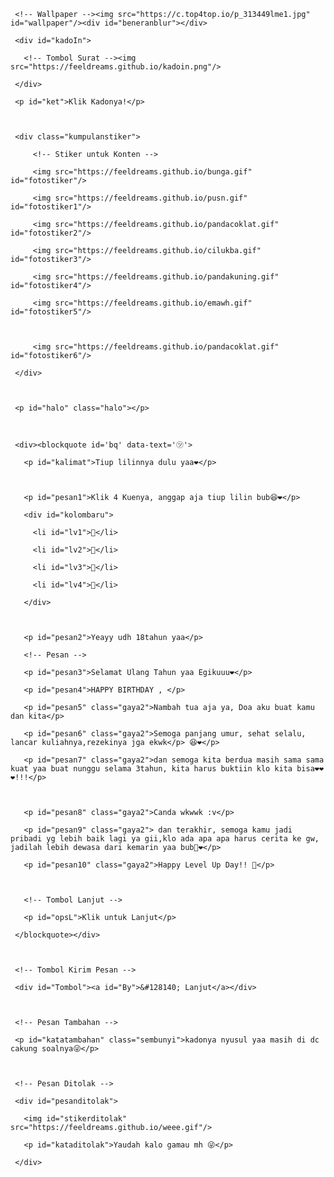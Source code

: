 <!DOCTYPE html>

<html lang="id">

<meta charset='UTF-8'/><meta content='width=device-width, initial-scale=1, user-scalable=1, minimum-scale=1, maximum-scale=5' name='viewport'/><meta content='IE=edge' http-equiv='X-UA-Compatible'/>

  

  <link rel="preconnect" href="https://fonts.googleapis.com">

  <link rel="preconnect" href="https://fonts.gstatic.com" crossorigin>

  <link href="https://fonts.googleapis.com/css2?family=Shippori+Antique:wght@400;700&display=swap" rel="stylesheet">

  <link href="https://fonts.googleapis.com/css2?family=Dancing+Script&display=swap" rel="stylesheet">



  <script src="https://cdn.jsdelivr.net/npm/sweetalert2@11.0.19/dist/sweetalert2.all.min.js"></script><link href="https://feeldreams.github.io/heihbd/style.css" rel="stylesheet" type="text/css" />

  <script src="https://unpkg.com/typeit@8.7.0/dist/index.umd.js"></script>

  <script src="https://kit.fontawesome.com/4f3ce16e3e.js" crossorigin="anonymous"></script>

  

<head>

<title>Happy Birthday</title>

<link rel="icon" type="image/x-icon" href="https://malasid.github.io/favicon.png">

<meta name="description" content="HTML Bucin Malas.id">

<!-- 

  

-->

</head>

<body>

  

   <!-- Ganti Audio di sini -->

   <audio src="https://e.top4top.io/m_3145uvril0.mp3" id="linkmp3" class="sembunyi"></audio>

   

   <div id="bodyblur">

     <!-- Wallpaper --><img src="https://c.top4top.io/p_313449lme1.jpg" id="wallpaper"/><div id="beneranblur"></div>

   </div>

   

   <div id='Content'>



     <div id="kadoIn">

       <!-- Tombol Surat --><img src="https://feeldreams.github.io/kadoin.png"/>

     </div>

     <p id="ket">Klik Kadonya!</p>



     <div class="kumpulanstiker">

         <!-- Stiker untuk Konten -->

         <img src="https://feeldreams.github.io/bunga.gif" id="fotostiker"/>

         <img src="https://feeldreams.github.io/pusn.gif" id="fotostiker1"/>

         <img src="https://feeldreams.github.io/pandacoklat.gif" id="fotostiker2"/>

         <img src="https://feeldreams.github.io/cilukba.gif" id="fotostiker3"/>

         <img src="https://feeldreams.github.io/pandakuning.gif" id="fotostiker4"/>

         <img src="https://feeldreams.github.io/emawh.gif" id="fotostiker5"/>

         

         <img src="https://feeldreams.github.io/pandacoklat.gif" id="fotostiker6"/>

     </div>

     

     <p id="halo" class="halo"></p>

     

     <div><blockquote id='bq' data-text='㋡'>

       <p id="kalimat">Tiup lilinnya dulu yaa❤️</p>



       <p id="pesan1">Klik 4 Kuenya, anggap aja tiup lilin bub😆❤️</p>

       <div id="kolombaru">

         <li id="lv1">🎂</li>

         <li id="lv2">🎂</li>

         <li id="lv3">🎂</li>

         <li id="lv4">🎂</li>

       </div>



       <p id="pesan2">Yeayy udh 18tahun yaa</p>

       <!-- Pesan -->

       <p id="pesan3">Selamat Ulang Tahun yaa Egikuuu❤️</p>

       <p id="pesan4">HAPPY BIRTHDAY , </p>

       <p id="pesan5" class="gaya2">Nambah tua aja ya, Doa aku buat kamu dan kita</p>

       <p id="pesan6" class="gaya2">Semoga panjang umur, sehat selalu, lancar kuliahnya,rezekinya jga ekwk</p> 😆❤️</p>

       <p id="pesan7" class="gaya2">dan semoga kita berdua masih sama sama kuat yaa buat nunggu selama 3tahun, kita harus buktiin klo kita bisa❤️❤️❤️!!!</p>



       <p id="pesan8" class="gaya2">Canda wkwwk :v</p>

       <p id="pesan9" class="gaya2"> dan terakhir, semoga kamu jadi pribadi yg lebih baik lagi ya gii,klo ada apa apa harus cerita ke gw, jadilah lebih dewasa dari kemarin yaa bub🥳❤️</p>

       <p id="pesan10" class="gaya2">Happy Level Up Day!! 🥳</p>



       <!-- Tombol Lanjut -->

       <p id="opsL">Klik untuk Lanjut</p>

     </blockquote></div>



     <!-- Tombol Kirim Pesan -->

     <div id="Tombol"><a id="By">&#128140; Lanjut</a></div>



     <!-- Pesan Tambahan -->

     <p id="katatambahan" class="sembunyi">kadonya nyusul yaa masih di dc cakung soalnya😜</p>

     

     <!-- Pesan Ditolak -->

     <div id="pesanditolak">

       <img id="stikerditolak" src="https://feeldreams.github.io/weee.gif"/>

       <p id="kataditolak">Yaudah kalo gamau mh 😜</p>

     </div>



   </div>



<script>

  const body = document.querySelector("body");

  const swalst = Swal.mixin({timer: 2300, allowOutsideClick: false, showConfirmButton: false, timerProgressBar: true, imageHeight: 90,}); 

  audio = new Audio('' + linkmp3.src);

  ftganti=0;

  fungsi=0;

  fungsiAwal=0;

  deffotostiker=fotostiker.src;



  function berjatuhan() {

    const heart = document.createElement("div"); 

    heart.className = "fas fa-snowflake"; 

    heart.style.left = (Math.random() * 90)+"vw"; 

    heart.style.animationDuration = (Math.random()*3)+2+"s"; 

    body.appendChild(heart);

  } 



  setInterval(function name(params) {

    var heartArr = document.querySelectorAll(".fa-snowflake"); 

    if (heartArr.length > 100) {

      heartArr[0].remove()

    }

  },100);



  Content.style = "opacity:1;margin-top:16vh"; 

  const swals = Swal.mixin({allowOutsideClick: false, cancelButtonColor: '#FF0040', imageHeight: 80,}); 



  document.getElementById("kadoIn").onclick = function() {

    if(fungsiAwal==0){

      audio.play();

      fungsiAwal=1;

      kadoIn.style="transition:all .8s ease;transform:scale(10);opacity:0";

      wallpaper.style="transform: scale(1.5);";

      ket.style="display:none";

      setTimeout(initengahan,300);

      setTimeout(inipesan,500)

    }

  }



  function inipesan(){

    

    var nama = "REGGINA";

    window.nama = nama;

    vketikhalo = "Hallo sayangku, " + nama + " ✨";

    mulainama();

  }



  

  var tanya = 'Mau Kado Gak Nih? 😶❤️';

  var opstanya = 'Ayo jawab 😆';

  var tompositif = 'Mau';

  var tomnegatif = 'Engga';

    

  async function menuju(){

  var nomorTujuan = "62895383486907";

  var pesanwhatsapp = "Makasii yaa emankuu udah ngucapin " + nama + " ultah ><";

  await swals.fire('OK!', 'Kirim jawabannya ke WhatsApp aku, ya!', 'success');

  window.location = "https://api.whatsapp.com/send?phone=" + nomorTujuan + "&text=" + encodeURIComponent(pesanwhatsapp);

}



</script>



<script src="https://malasid.github.io/html/hbd.js"></script>

<!-- Sampai Sini -->

</body>

  </html>
